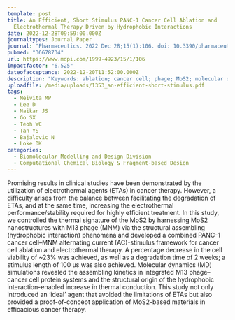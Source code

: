 ```yaml
---
template: post
title: An Efficient, Short Stimulus PANC-1 Cancer Cell Ablation and
  Electrothermal Therapy Driven by Hydrophobic Interactions
date: 2022-12-28T09:59:00.000Z
journaltypes: Journal Paper
journal: "Pharmaceutics. 2022 Dec 28;15(1):106. doi: 10.3390/pharmaceutics15010106"
pubmed: "36678734"
url: https://www.mdpi.com/1999-4923/15/1/106
impactfactor: "6.525"
dateofacceptance: 2022-12-20T11:52:00.000Z
description: "Keywords: ablation; cancer cell; phage; MoS2; molecular dynamics; agent"
uploadfile: /media/uploads/1353_an-efficient-short-stimulus.pdf
tags:
  - Meivita MP
  - Lee D
  - Naikar JS
  - Go SX
  - Teoh WC
  - Tan YS
  - Bajalovic N
  - Loke DK
categories:
  - Biomolecular Modelling and Design Division
  - Computational Chemical Biology & Fragment-based Design
---
```

<!--StartFragment-->

Promising results in clinical studies have been demonstrated by the utilization of electrothermal agents (ETAs) in cancer therapy. However, a difficulty arises from the balance between facilitating the degradation of ETAs, and at the same time, increasing the electrothermal performance/stability required for highly efficient treatment. In this study, we controlled the thermal signature of the MoS2 by harnessing MoS2 nanostructures with M13 phage (MNM) via the structural assembling (hydrophobic interaction) phenomena and developed a combined PANC-1 cancer cell–MNM alternating current (AC)-stimulus framework for cancer cell ablation and electrothermal therapy. A percentage decrease in the cell viability of ~23% was achieved, as well as a degradation time of 2 weeks; a stimulus length of 100 μs was also achieved. Molecular dynamics (MD) simulations revealed the assembling kinetics in integrated M13 phage–cancer cell protein systems and the structural origin of the hydrophobic interaction-enabled increase in thermal conduction. This study not only introduced an ‘ideal’ agent that avoided the limitations of ETAs but also provided a proof-of-concept application of MoS2-based materials in efficacious cancer therapy.

<!--EndFragment-->